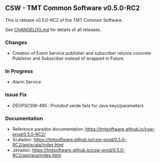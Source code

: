 ## CSW - TMT Common Software v0.5.0-RC2

This is release v0.5.0-RC2 of the TMT Common Software.

See [CHANGELOG.md](../CHANGELOG.md) for details of all releases.

### Changes
- Creation of Event Service publisher and subscriber returns concrete Publisher and Subscriber instead of wrapped in Future.

### In Progress
- Alarm Service

### Issue Fix
- DEOPSCSW-495 : Protobuf serde fails for Java keys/parameters

### Documentation
- Reference paradox documentation: https://tmtsoftware.github.io/csw-prod/0.5.0-RC2/
- Scaladoc: https://tmtsoftware.github.io/csw-prod/0.5.0-RC2/api/scala/index.html
- Javadoc: https://tmtsoftware.github.io/csw-prod/0.5.0-RC2/api/java/index.html